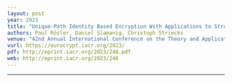 ```yaml
---
layout: post
year: 2023
title: "Unique-Path Identity Based Encryption With Applications to Strongly Secure Messaging"
authors: Paul Rösler, Daniel Slamanig, Christoph Striecks
venue: "42nd Annual International Conference on the Theory and Applications of Cryptographic Techniques - EUROCRYPT 2023"
vurl: https://eurocrypt.iacr.org/2023/
pdf: http://eprint.iacr.org/2023/248.pdf
web: http://eprint.iacr.org/2023/248
---
```



---


